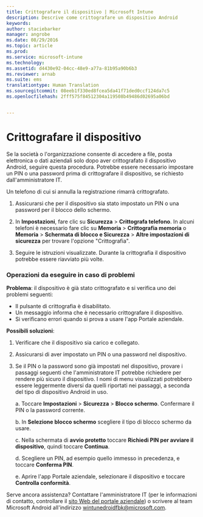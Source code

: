 ```yaml
---
title: Crittografare il dispositivo | Microsoft Intune
description: Descrive come crittografare un dispositivo Android
keywords: 
author: staciebarker
manager: angrobe
ms.date: 08/29/2016
ms.topic: article
ms.prod: 
ms.service: microsoft-intune
ms.technology: 
ms.assetid: d4430e92-04cc-48e9-a77a-81b95a90b6b3
ms.reviewer: arnab
ms.suite: ems
translationtype: Human Translation
ms.sourcegitcommit: 08eeb1f330ed8fcea5da41f71ded0ccf124da7c5
ms.openlocfilehash: 2fff575f84512304a119508b49486d02695a06bd


---
```



# Crittografare il dispositivo

Se la società o l'organizzazione consente di accedere a file, posta elettronica o dati aziendali solo dopo aver crittografato il dispositivo Android, seguire questa procedura. Potrebbe essere necessario impostare un PIN o una password prima di crittografare il dispositivo, se richiesto dall'amministratore IT.

Un telefono di cui si annulla la registrazione rimarrà crittografato.

1.  Assicurarsi che per il dispositivo sia stato impostato un PIN o una password per il blocco dello schermo.

2.  In **Impostazioni**, fare clic su **Sicurezza** &gt; **Crittografa telefono**.
    In alcuni telefoni è necessario fare clic su **Memoria** &gt; **Crittografia memoria** o **Memoria** &gt; **Schermata di blocco e Sicurezza** &gt; **Altre impostazioni di sicurezza** per trovare l'opzione "Crittografia".

3.  Seguire le istruzioni visualizzate. Durante la crittografia il dispositivo potrebbe essere riavviato più volte.

### Operazioni da eseguire in caso di problemi
**Problema**: il dispositivo è già stato crittografato e si verifica uno dei problemi seguenti:

- Il pulsante di crittografia è disabilitato.
- Un messaggio informa che è necessario crittografare il dispositivo.
- Si verificano errori quando si prova a usare l'app Portale aziendale.

**Possibili soluzioni**: 

1. Verificare che il dispositivo sia carico e collegato.

2. Assicurarsi di aver impostato un PIN o una password nel dispositivo.

3. Se il PIN o la password sono già impostati nel dispositivo, provare i passaggi seguenti che l'amministratore IT potrebbe richiedere per rendere più sicuro il dispositivo. I nomi di menu visualizzati potrebbero essere leggermente diversi da quelli riportati nei passaggi, a seconda del tipo di dispositivo Android in uso.

    a. Toccare **Impostazioni** > **Sicurezza** > **Blocco schermo**. Confermare il PIN o la password corrente.

    b. In **Selezione blocco schermo** scegliere il tipo di blocco schermo da usare.

    c. Nella schermata di **avvio protetto** toccare **Richiedi PIN per avviare il dispositivo**, quindi toccare **Continua**.

    d. Scegliere un PIN, ad esempio quello immesso in precedenza, e toccare **Conferma PIN**.

    e. Aprire l'app Portale aziendale, selezionare il dispositivo e toccare **Controlla conformità**.

Serve ancora assistenza? Contattare l'amministratore IT (per le informazioni di contatto, controllare il [sito Web del portale aziendale](http://portal.manage.microsoft.com)) o scrivere al team Microsoft Android all'indirizzo wintunedroidfbk@microsoft.com.





<!--HONumber=Aug16_HO5-->


